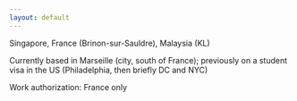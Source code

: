 ```yaml
---
layout: default
---
```


Singapore, France (Brinon-sur-Sauldre), Malaysia (KL) 

Currently based in Marseille (city, south of France); previously on a student visa in the US (Philadelphia, then briefly DC and NYC)

Work authorization: France only
